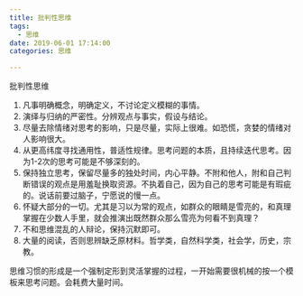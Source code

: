 ```yaml
---
title: 批判性思维
tags:
  - 思维
date: 2019-06-01 17:14:00
categories: 思维

---
```

批判性思维

<!-- more -->

1. 凡事明确概念，明确定义，不讨论定义模糊的事情。
2. 演绎与归纳的严密性。分辨观点与事实，假设与结论。
3. 尽量去除情绪对思考的影响，只是尽量，实际上很难。如恐慌，贪婪的情绪对人影响很大。
4. 从更高纬度寻找通用性，普适性规律。思考问题的本质，且持续迭代思考。因为1-2次的思考可能是不够深刻的。
5. 保持独立思考，保留尽量多的独处时间，内心平静。不附和他人，附和自己判断错误的观点是用羞耻换取资源。不执着自己，因为自己的思考可能是有瑕疵的。说话前要过脑子，宁愿说的慢一点。
6. 怀疑大部分的一切。尤其是习以为常的观点，如群众的眼睛是雪亮的，和真理掌握在少数人手里，就会推演出既然群众那么雪亮为何看不到真理？
7. 不和思维混乱的人辩论，保持沉默即可。
8. 大量的阅读，否则思辨缺乏原材料。哲学类，自然科学类，社会学，历史，宗教。

思维习惯的形成是一个强制定形到灵活掌握的过程，一开始需要很机械的按一个模板来思考问题。会耗费大量时间。
